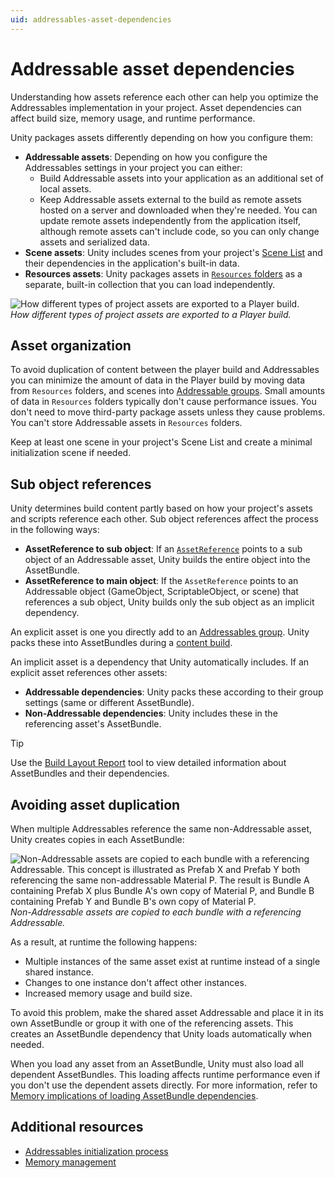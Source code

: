 ```yaml
---
uid: addressables-asset-dependencies
---
```


# Addressable asset dependencies

Understanding how assets reference each other can help you optimize the Addressables implementation in your project. Asset dependencies can affect build size, memory usage, and runtime performance.

Unity packages assets differently depending on how you configure them:

- **Addressable assets**: Depending on how you configure the Addressables settings in your project you can either:
    - Build Addressable assets into your application as an additional set of local assets.
    - Keep Addressable assets external to the build as remote assets hosted on a server and downloaded when they're needed. You can update remote assets independently from the application itself, although remote assets can't include code, so you can only change assets and serialized data.
- **Scene assets**: Unity includes scenes from your project's [Scene List](xref:um-build-profile-scene-list) and their dependencies in the application's built-in data.
- **Resources assets**: Unity packages assets in [`Resources` folders](xref:um-loading-resources-at-runtime) as a separate, built-in collection that you can load independently.

![How different types of project assets are exported to a Player build.](images/addressables-assets-overview.png)<br/>*How different types of project assets are exported to a Player build.*

## Asset organization

To avoid duplication of content between the player build and Addressables you can minimize the amount of data in the Player build by moving data from `Resources` folders, and scenes into [Addressable groups](groups-intro.md). Small amounts of data in `Resources` folders typically don't cause performance issues. You don't need to move third-party package assets unless they cause problems. You can't store Addressable assets in `Resources` folders.

Keep at least one scene in your project's Scene List and create a minimal initialization scene if needed.

## Sub object references

Unity determines build content partly based on how your project's assets and scripts reference each other. Sub object references affect the process in the following ways:

- **AssetReference to sub object**: If an [`AssetReference`](asset-reference-intro.md) points to a sub object of an Addressable asset, Unity builds the entire object into the AssetBundle.
- **AssetReference to main object**: If the `AssetReference` points to an Addressable object (GameObject, ScriptableObject, or scene) that references a sub object, Unity builds only the sub object as an implicit dependency.

An explicit asset is one you directly add to an [Addressables group](groups-intro.md). Unity packs these into AssetBundles during a [content build](xref:addressables-builds).

An implicit asset is a dependency that Unity automatically includes. If an explicit asset references other assets:
- **Addressable dependencies**: Unity packs these according to their group settings (same or different AssetBundle).
- **Non-Addressable dependencies**: Unity includes these in the referencing asset's AssetBundle.

> [!TIP]
> Use the [Build Layout Report](xref:addressables-build-layout-report) tool to view detailed information about AssetBundles and their dependencies.

## Avoiding asset duplication

When multiple Addressables reference the same non-Addressable asset, Unity creates copies in each AssetBundle:

![Non-Addressable assets are copied to each bundle with a referencing Addressable. This concept is illustrated as Prefab X and Prefab Y both referencing the same non-addressable Material P. The result is Bundle A containing Prefab X plus Bundle A's own copy of Material P, and Bundle B containing Prefab Y and Bundle B's own copy of Material P.](images/addressables-multiple-assets.png)<br/>*Non-Addressable assets are copied to each bundle with a referencing Addressable.*

As a result, at runtime the following happens:

- Multiple instances of the same asset exist at runtime instead of a single shared instance.
- Changes to one instance don't affect other instances.
- Increased memory usage and build size.

To avoid this problem, make the shared asset Addressable and place it in its own AssetBundle or group it with one of the referencing assets. This creates an AssetBundle dependency that Unity loads automatically when needed.

When you load any asset from an AssetBundle, Unity must also load all dependent AssetBundles. This loading affects runtime performance even if you don't use the dependent assets directly. For more information, refer to [Memory implications of loading AssetBundle dependencies](memory-assetbundles.md).

## Additional resources

* [Addressables initialization process](InitializeAsync.md)
* [Memory management](MemoryManagement.md)